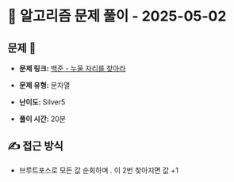 # 📝 알고리즘 문제 풀이 - 2025-05-02

## 문제 📖

- **문제 링크:** [백준 - 누울 자리를 찾아라](https://www.acmicpc.net/problem/1652)

- **문제 유형:** 문자열

- **난이도:** Silver5

- **풀이 시간:** 20분

## ✍ 접근 방식

- 브루트포스로 모든 값 순회하며 . 이 2번 찾아지면 값 +1
